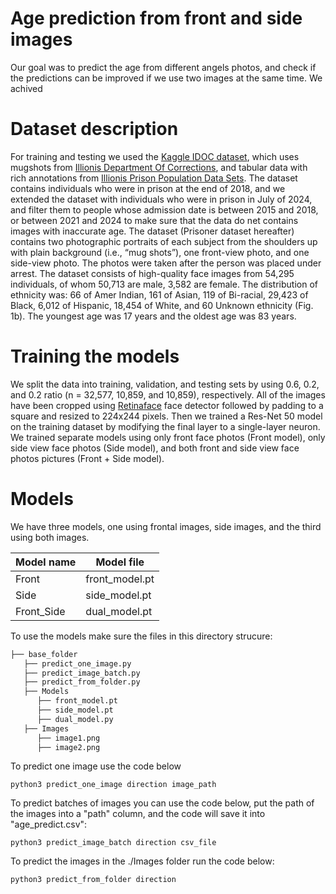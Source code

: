 # Age prediction from front and side images
 Our goal was to predict the age from different angels photos, and check if the predictions can be improved if we use two images at the same time. We achived


# Dataset description

For training and testing we used the [Kaggle IDOC dataset](https://www.kaggle.com/datasets/davidjfisher/illinois-doc-labeled-faces-dataset), which uses mugshots from [Illionis Department Of Corrections](https://idoc.illinois.gov), and tabular data with rich annotations from [Illionis Prison Population Data Sets](https://idoc.illinois.gov/reportsandstatistics/populationdatasets.html). The dataset contains individuals who were in prison at the end of 2018, and we extended the dataset with individuals who were in prison in July of 2024, and filter them to people whose admission date is between 2015 and 2018, or between 2021 and 2024 to make sure that the data do net contains images with inaccurate age. The dataset (Prisoner dataset hereafter) contains two photographic portraits of each subject from the shoulders up with plain background (i.e., “mug shots”), one front-view photo, and one side-view photo. The photos were taken after the person was placed under arrest. The dataset consists of high-quality face images from 54,295 individuals, of whom 50,713 are male, 3,582 are female. The distribution of ethnicity was: 66 of Amer Indian, 161 of Asian, 119 of Bi-racial, 29,423 of Black, 6,012 of Hispanic, 18,454 of White, and 60 Unknown ethnicity (Fig. 1b). The youngest age was 17 years and the oldest age was 83 years.

# Training the models

We split the data into training, validation, and testing sets by using 0.6, 0.2, and 0.2 ratio (n = 32,577, 10,859, and 10,859), respectively. All of the images have been cropped using [Retinaface](https://github.com/serengil/retinaface) face detector followed by padding to a square and resized to 224x244 pixels. Then we trained a Res-Net 50 model on the training dataset by modifying the final layer to a single-layer neuron. We trained separate models using only front face photos (Front model), only side view face photos (Side model), and both front and side view face photos pictures (Front + Side model).

 # Models

 We have three models, one using frontal images, side images, and the third using both images.



|Model name|Model file|
|-----|-----|
|Front|front_model.pt|
|Side|side_model.pt|
|Front_Side|dual_model.pt|

To use the models make sure the files in this directory strucure:
```bash
├── base_folder
   ├── predict_one_image.py
   ├── predict_image_batch.py
   ├── predict_from_folder.py
   ├── Models
      ├── front_model.pt
      ├── side_model.pt
      ├── dual_model.py
   ├── Images
      ├── image1.png
      ├── image2.png

```
To predict one image use the code below
```
python3 predict_one_image direction image_path
```

To predict batches of images you can use the code below, put the path of the images into a "path" column, and the code will save it into "age_predict.csv":

```
python3 predict_image_batch direction csv_file
```

To predict the images in the ./Images folder run the code below:

```
python3 predict_from_folder direction
```
